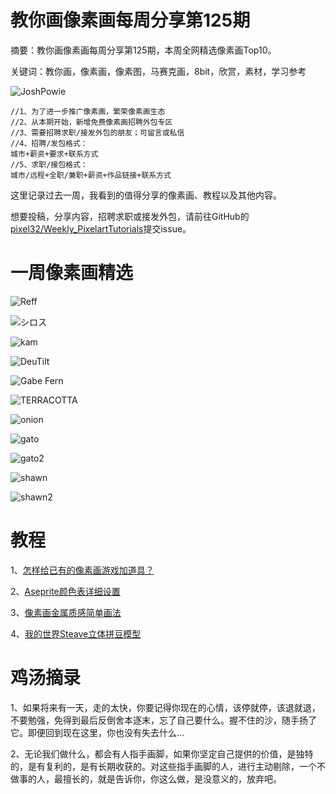 # 教你画像素画每周分享第125期

摘要：教你画像素画每周分享第125期，本周全网精选像素画Top10。

关键词：教你画，像素画，像素图，马赛克画，8bit，欣赏，素材，学习参考

![JoshPowie](https://files.mdnice.com/user/10493/6b39d6d0-75ee-4ee4-a1e3-e2f06194c401.png)

```
//1、为了进一步推广像素画，繁荣像素画生态
//2、从本期开始，新增免费像素画招聘外包专区
//3、需要招聘求职/接发外包的朋友；可留言或私信
//4、招聘/发包格式：
城市+薪资+要求+联系方式
//5、求职/接包格式：
城市/远程+全职/兼职+薪资+作品链接+联系方式
```

这里记录过去一周，我看到的值得分享的像素画、教程以及其他内容。

想要投稿，分享内容，招聘求职或接发外包，请前往GitHub的[pixel32/Weekly_PixelartTutorials](https://github.com/pixel32/Weekly_PixelartTutorials "pixel32/Weekly_PixelartTutorials")提交issue。

# 一周像素画精选

![Reff](https://files.mdnice.com/user/10493/d816d0d9-b37c-4b08-a803-33b1c4a7bfe3.png)

![シロス](https://files.mdnice.com/user/10493/6be3b66c-f73b-4d3d-b45d-65da5131ee74.png)

![kam](https://files.mdnice.com/user/10493/2f92200c-e34a-4e1d-8cb7-7f3f30c3023f.png)

![DeuTilt](https://files.mdnice.com/user/10493/83c6ec67-2105-4859-bcf3-de13a4f3f7b6.png)

![Gabe Fern](https://files.mdnice.com/user/10493/946a6a6f-64a0-45b3-a9cb-1d492e66bfdb.png)

![TERRACOTTA](https://files.mdnice.com/user/10493/ecc4a244-dd39-4333-a005-4c00c4635edc.png)

![onion](https://files.mdnice.com/user/10493/5a446b05-1e73-4988-b2ce-08ef338a49bb.jpeg)


![gato](https://files.mdnice.com/user/10493/bac5c8e9-13de-4f4c-a62f-99a5855db567.jpeg)

![gato2](https://files.mdnice.com/user/10493/de2afba9-bc92-4825-bca4-2f5869a7747a.png)


![shawn](https://files.mdnice.com/user/10493/a90350a5-9921-4d5f-a194-ea0a73d0a5f1.jpeg)

![shawn2](https://files.mdnice.com/user/10493/e8de3f02-ff2f-47fe-b0bc-23c4fab00d34.png)

# 教程

1、[怎样给已有的像素画游戏加道具？](https://mp.weixin.qq.com/s/6s9ZxepLehhLVz4N-ArF0Q)

2、[Aseprite颜色表详细设置](https://mp.weixin.qq.com/s/3ofFK9ijiYZqIyWsjV1dKw)

3、[像素画金属质感简单画法](https://mp.weixin.qq.com/s/LeVxmb4GN4BBxmA-iVI0iw)

4、[我的世界Steave立体拼豆模型](https://mp.weixin.qq.com/s/8mozwgXNc-Cy7BfatOXdgQ)


# 鸡汤摘录

1、如果将来有一天，走的太快，你要记得你现在的心情，该停就停，该退就退，不要勉强，免得到最后反倒舍本逐末，忘了自己要什么。握不住的沙，随手扬了它。即便回到现在这里，你也没有失去什么…

2、无论我们做什么，都会有人指手画脚，如果你坚定自己提供的价值，是独特的，是有复利的，是有长期收获的。对这些指手画脚的人，进行主动剔除，一个不做事的人，最擅长的，就是告诉你，你这么做，是没意义的，放弃吧。
